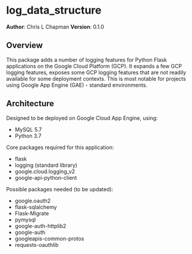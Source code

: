 # log_data_structure

**Author**: Chris L Chapman
**Version**: 0.1.0

## Overview

This package adds a number of logging features for Python Flask applications on the Google Cloud Platform (GCP). It expands a few GCP logging features, exposes some GCP logging features that are not readily available for some deployment contexts. This is most notable for projects using Google App Engine (GAE) - standard environments.

## Architecture

Designed to be deployed on Google Cloud App Engine, using:

- MySQL 5.7
- Python 3.7

Core packages required for this application:

- flask
- logging (standard library)
- google.cloud.logging_v2
- google-api-python-client

Possible packages needed (to be updated):

- google.oauth2
- flask-sqlalchemy
- Flask-Migrate
- pymysql
- google-auth-httplib2
- google-auth
- googleapis-common-protos
- requests-oauthlib
